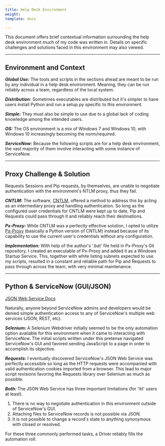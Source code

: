 ```yaml
---
title: Help Desk Environment
weight: 
template: docs

---
```

This document offers brief contextual information surrounding the help desk environment much of my code was written in. Details on specific challenges and solutions faced in this environment may also viewed.

<hr />

## Environment and Context

**_Global Use:_** The tools and scripts in the sections ahead are meant to be run by any individual in a help desk environment. Meaning, they can be run reliably across a team, regardless of the local system.

**_Distribution:_** Sometimes executables are distributed but it's simpler to have users install Python and run a setup.py specific to this environment.

**_Simple:_** They must also be simple to use due to a global lack of coding knowledge among the intended users.

**_OS:_** The OS environment is a mix of Windows 7 and Windows 10, with Windows 10 increasingly becoming the norm/required.

**_ServiceNow:_** Because the following scripts are for a help desk environment, the vast majority of them involve interacting with some instance of ServiceNow.

<hr/>

## Proxy Challenge & Solution

Requests Sessions and Pip requests, by themselves, are unable to negotiate authentication with the environment's NTLM proxy, thus they fail.

**_CNTLM:_** The software, [CNTLM](http://cntlm.sourceforge.net/), offered a method to address this by acting as an intermediary proxy and handling authentication. So long as the configured user credentials for CNTLM were kept up to date, Pip and Requests could pass through it and reliably reach their destinations.

**_Px-Proxy:_** While CNTLM was a perfectly effective solution, I opted to utilize [Px-Proxy](https://github.com/genotrance/px "Px-Proxy") (basically a Python version of CNTLM) instead because of its capability to use the current user's credentials without any configuration.

**_Implementation:_** With help of the author's '.bat' file held in Px-Proxy's Git repository, I created an executable of Px-Proxy and added it as a Windows Startup Service. This, together with white listing subnets expected to use my scripts, resulted in a constant and reliable path for Pip and Requests to pass through across the team, with very minimal maintenance.

<hr/>

## Python & ServiceNow (GUI/JSON)

[JSON Web Service Docs](https://docs.servicenow.com/bundle/newyork-application-development/page/integrate/inbound-other-web-services/concept/c_JSONv2WebService.html)

Naturally, anyone beyond ServiceNow admins and developers would be denied simple authentication access to any of ServiceNow's multiple web services (JSON, REST, etc).

**_Selenium:_** A Selenium Webdriver initially seemed to be the only automation option available for this environment when it came to interacting with ServiceNow. The initial scripts written under this pretense navigated ServiceNow's GUI and favored sending JavaScript to a page in order to accomplish its objective.

**_Requests:_** I eventually discovered ServiceNow's JSON Web Service was perfectly accessible so long as the HTTP requests were accompanied with valid authentication cookies imported from a browser. This lead to major script revisions favoring the Requests library over Selenium as much as possible.

**_Both:_** The JSON Web Service has three important limitations (for 'itil' users at least).

1. There is no way to negotiate authentication in this environment outside of ServiceNow's GUI.
2. Attaching files to ServiceNow records is not possible via JSON.
3. It is not possible to change a record's state to anything synonymous with closed or resolved.

For these three commonly performed tasks, a Driver reliably fills the automation roll.